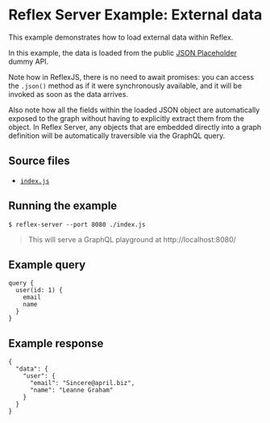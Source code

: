 # Reflex Server Example: External data

This example demonstrates how to load external data within Reflex.

In this example, the data is loaded from the public [JSON Placeholder](https://jsonplaceholder.typicode.com/) dummy API.

Note how in ReflexJS, there is no need to await promises: you can access the `.json()` method as if it were synchronously available, and it will be invoked as soon as the data arrives.

Also note how all the fields within the loaded JSON object are automatically exposed to the graph without having to explicitly extract them from the object. In Reflex Server, any objects that are embedded directly into a graph definition will be automatically traversible via the GraphQL query.

## Source files

- [`index.js`](./index.js)

## Running the example

```shell
$ reflex-server --port 8080 ./index.js
```
> This will serve a GraphQL playground at http://localhost:8080/

## Example query

```
query {
  user(id: 1) {
    email
    name
  }
}
```

## Example response

```
{
  "data": {
    "user": {
      "email": "Sincere@april.biz",
      "name": "Leanne Graham"
    }
  }
}
```
